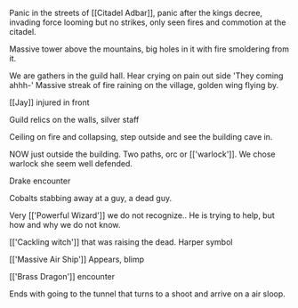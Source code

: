 Panic in the streets of [[Citadel Adbar]], panic after the kings decree, invading force looming but no strikes, only seen fires and commotion at the citadel.

Massive tower above the mountains, big holes in it with fire smoldering from it.

We are gathers in the guild hall. Hear crying on pain out side 'They coming ahhh-'
Massive streak of fire raining on the village, golden wing flying by. 

[[Jay]] injured in front

Guild relics on the walls, silver staff

Ceiling on fire and collapsing, step outside and see the building cave in.

NOW just outside the building. Two paths, orc or [['warlock']]. We chose warlock she seem well defended. 

Drake encounter

Cobalts stabbing away at a guy, a dead guy.

Very  [['Powerful Wizard']] we do not recognize.. He is trying to help, but how and why we do not know.

[['Cackling witch']] that was raising the dead. Harper symbol

[['Massive Air Ship']] Appears, blimp

[['Brass Dragon']] encounter

Ends with going to the tunnel that turns to a shoot and arrive on a air sloop.



